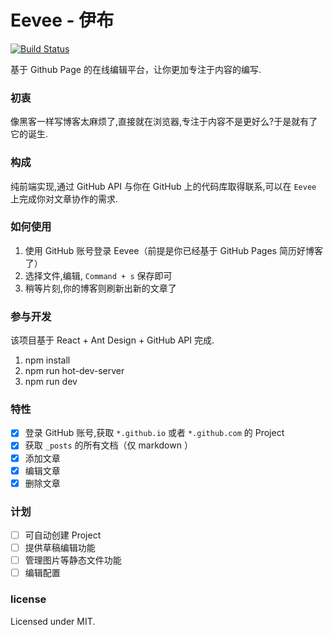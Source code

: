 # Eevee - 伊布

[![Build Status](https://travis-ci.org/pizn/eevee.svg?branch=master)](https://travis-ci.org/pizn/eevee)

基于 Github Page 的在线编辑平台，让你更加专注于内容的编写.

### 初衷

像黑客一样写博客太麻烦了,直接就在浏览器,专注于内容不是更好么?于是就有了它的诞生.

### 构成

纯前端实现,通过 GitHub API 与你在 GitHub 上的代码库取得联系,可以在 `Eevee` 上完成你对文章协作的需求.

### 如何使用

1. 使用 GitHub 账号登录 Eevee（前提是你已经基于 GitHub Pages 简历好博客了）
2. 选择文件,编辑, `Command + s` 保存即可
3. 稍等片刻,你的博客则刷新出新的文章了

### 参与开发

该项目基于 React + Ant Design + GitHub API 完成.

1. npm install 
2. npm run hot-dev-server
3. npm run dev

### 特性

- [x] 登录 GitHub 账号,获取 `*.github.io` 或者 `*.github.com` 的 Project
- [x] 获取 `_posts` 的所有文档（仅 markdown ）
- [x] 添加文章
- [x] 编辑文章
- [x] 删除文章

### 计划

- [ ] 可自动创建 Project
- [ ] 提供草稿编辑功能
- [ ] 管理图片等静态文件功能
- [ ] 编辑配置

### license

Licensed under MIT.

